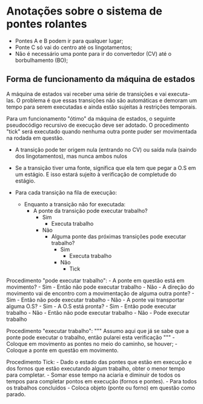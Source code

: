 Anotações sobre o sistema de pontes rolantes
============================================

- Pontes A e B podem ir para qualquer lugar;
- Ponte C só vai do centro até os lingotamentos;
- Não é necessário uma ponte para ir do convertedor (CV) até o borbulhamento (BO);



Forma de funcionamento da máquina de estados
--------------------------------------------

A máquina de estados vai receber uma série de transições e vai executa-las. O
problema é que essas transições não são automáticas e demoram um tempo para
serem executadas e ainda estão sujeitas à restrições temporais.

Para um funcionamento "ótimo" da máquina de estados, o seguinte pseudocódigo
recursivo de execução deve ser adotado. O procedimento "tick" será executado
quando nenhuma outra ponte puder ser movimentada na rodada em questão.

- A transição pode ter origem nula (entrando no CV) ou saída nula (saindo dos
  lingotamentos), mas nunca ambos nulos
- Se a transição tiver uma fonte, significa que ela tem que pegar a O.S em um
  estágio. E isso estará sujeito à verificação de completude do estágio.

- Para cada transição na fila de execução:
    - Enquanto a transição não for executada:
        - A ponte da transição pode executar trabalho?
            - Sim
                - Executa trabalho
            - Não
                - Alguma ponte das próximas transições pode executar trabalho?
                    - Sim
                        - Executa trabalho
                    - Não
                        - Tick

Procedimento "pode executar trabalho":
    - A ponte em questão está em movimento?
        - Sim
            - Então não pode executar trabalho
        - Não
            - A direção do movimento vai de encontro com a movimentação de alguma outra ponte?
                - Sim
                    - Então não pode executar trabalho
                - Não
                    - A ponte vai transportar alguma O.S?
                        - Sim
                            - A O.S está pronta?
                                - Sim
                                    - Então pode executar trabalho
                                - Não
                                    - Então não pode executar trabalho
                        - Não
                            - Pode executar trabalho

Procedimento "executar trabalho": 
    """
    Assumo aqui que já se sabe que a ponte pode executar o trabalho, então
    pularei esta verificação
    """
    - Coloque em movimento as pontes no meio do caminho, se houver;
    - Coloque a ponte em questão em movimento.

Procedimento Tick:
    - Dado o estado das pontes que estão em execução e dos fornos que estão
      executando algum trabalho, obter o menor tempo para completar.
    - Somar esse tempo na aciaria e diminuir de todos os tempos para completar
      pontos em execução (fornos e pontes).
    - Para todos os trabalhos concluídos
        - Coloca objeto (ponte ou forno) em questão como parado.
